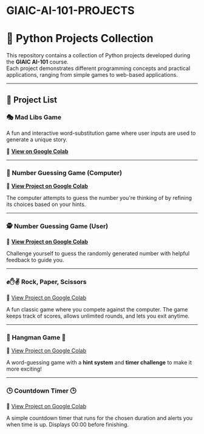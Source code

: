# GIAIC-AI-101-PROJECTS

# 🚀 Python Projects Collection

This repository contains a collection of Python projects developed during the **GIAIC AI-101** course.  
Each project demonstrates different programming concepts and practical applications, ranging from simple games to web-based applications.

---

## 📜 Project List  

### 🎭 Mad Libs Game  

A fun and interactive word-substitution game where user inputs are used to generate a unique story.  

🔗 **[View on Google Colab](https://colab.research.google.com/drive/10hl5Ewov7tCMtsRAldvETx_eVU9ZZLDr?usp=sharing)**  

---

### 🎯 Number Guessing Game (Computer)  
🔗 **[View Project on Google Colab](https://colab.research.google.com/drive/1jjrN3IbIusYpGAeEDk1qLRHakeybtN9b?usp=sharing)**  

The computer attempts to guess the number you're thinking of by refining its choices based on your hints.  

---

### 🕵️ Number Guessing Game (User)  

🔗 **[View Project on Google Colab](https://colab.research.google.com/drive/1lVlWUdG4Ccmtn42JVH9Q5C3-XdO7pvav?usp=sharing)**  

Challenge yourself to guess the randomly generated number with helpful feedback to guide you.  

---

### ✊✋✌️ Rock, Paper, Scissors  
🔗 [View Project on Google Colab](https://colab.research.google.com/drive/1Bb20kTjscydrKz3XVVZJDuZWZ9BdPiGj?usp=sharing)  

A fun classic game where you compete against the computer. The game keeps track of scores, allows unlimited rounds, and lets you exit anytime.  

---

### 🎩 Hangman Game  🎩
🔗 [View Project on Google Colab](https://colab.research.google.com/drive/1HLXlNoIhRmOyC3Irm7qMV84a97TCjYig?usp=sharing)  

A word-guessing game with a **hint system** and **timer challenge** to make it more exciting!  

---

### 🕒 Countdown Timer 🕒

🔗 [View Project on Google Colab](https://colab.research.google.com/drive/1tYWu6lLBjCba9whAZNZR_haq-yICC3Rm?usp=sharing)

A simple countdown timer that runs for the chosen duration and alerts you when time is up. Displays 00:00 before finishing.

